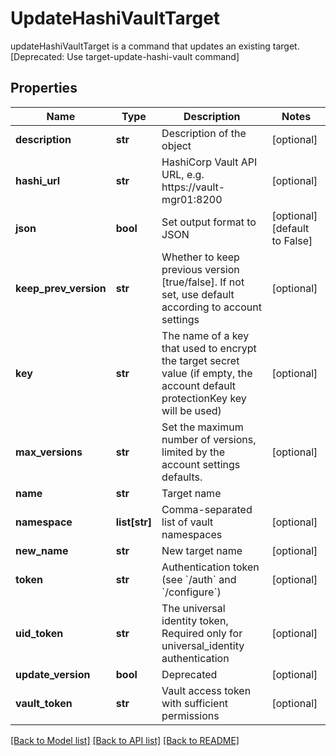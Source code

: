 # UpdateHashiVaultTarget

updateHashiVaultTarget is a command that updates an existing target. [Deprecated: Use target-update-hashi-vault command]
## Properties
Name | Type | Description | Notes
------------ | ------------- | ------------- | -------------
**description** | **str** | Description of the object | [optional] 
**hashi_url** | **str** | HashiCorp Vault API URL, e.g. https://vault-mgr01:8200 | [optional] 
**json** | **bool** | Set output format to JSON | [optional] [default to False]
**keep_prev_version** | **str** | Whether to keep previous version [true/false]. If not set, use default according to account settings | [optional] 
**key** | **str** | The name of a key that used to encrypt the target secret value (if empty, the account default protectionKey key will be used) | [optional] 
**max_versions** | **str** | Set the maximum number of versions, limited by the account settings defaults. | [optional] 
**name** | **str** | Target name | 
**namespace** | **list[str]** | Comma-separated list of vault namespaces | [optional] 
**new_name** | **str** | New target name | [optional] 
**token** | **str** | Authentication token (see &#x60;/auth&#x60; and &#x60;/configure&#x60;) | [optional] 
**uid_token** | **str** | The universal identity token, Required only for universal_identity authentication | [optional] 
**update_version** | **bool** | Deprecated | [optional] 
**vault_token** | **str** | Vault access token with sufficient permissions | [optional] 

[[Back to Model list]](../README.md#documentation-for-models) [[Back to API list]](../README.md#documentation-for-api-endpoints) [[Back to README]](../README.md)


